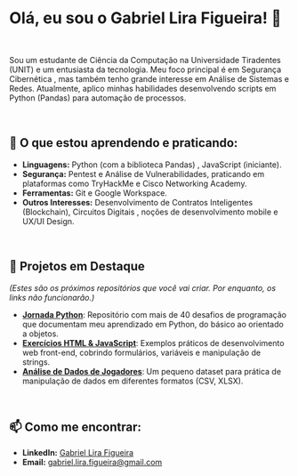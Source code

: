 # Olá, eu sou o Gabriel Lira Figueira! 👋

<br>

Sou um estudante de Ciência da Computação na Universidade Tiradentes (UNIT) e um entusiasta da tecnologia. Meu foco principal é em Segurança Cibernética , mas também tenho grande interesse em Análise de Sistemas e Redes.  Atualmente, aplico minhas habilidades desenvolvendo scripts em Python (Pandas) para automação de processos. 

<br>

## 🚀 O que estou aprendendo e praticando:

* **Linguagens:** Python (com a biblioteca Pandas) , JavaScript (iniciante). 
* **Segurança:** Pentest e Análise de Vulnerabilidades, praticando em plataformas como TryHackMe e Cisco Networking Academy. 
* **Ferramentas:** Git  e Google Workspace. 
* **Outros Interesses:** Desenvolvimento de Contratos Inteligentes (Blockchain), Circuitos Digitais , noções de desenvolvimento mobile e UX/UI Design. 

<br>

## 📂 Projetos em Destaque

*(Estes são os próximos repositórios que você vai criar. Por enquanto, os links não funcionarão.)*

* **[Jornada Python](https://github.com/LiraS2/Jornada-Python)**: Repositório com mais de 40 desafios de programação que documentam meu aprendizado em Python, do básico ao orientado a objetos.
* **[Exercícios HTML & JavaScript](https://github.com/LiraS2/Exercicios-HTML-e-JavaScript)**: Exemplos práticos de desenvolvimento web front-end, cobrindo formulários, variáveis e manipulação de strings.
* **[Análise de Dados de Jogadores](https://github.com/LiraS2/Analise-Dados-Jogadores)**: Um pequeno dataset para prática de manipulação de dados em diferentes formatos (CSV, XLSX).

<br>

## 📫 Como me encontrar:

* **LinkedIn:** [Gabriel Lira Figueira](https://www.linkedin.com/in/gabriel-liras2)
* **Email:** gabriel.lira.figueira@gmail.com
